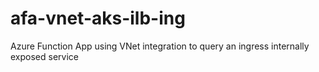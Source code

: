 # afa-vnet-aks-ilb-ing
Azure Function App using VNet integration to query an ingress internally exposed service
